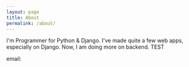 ```yaml
---
layout: page
title: About
permalink: /about/
---
```


I'm Programmer for Python & Django. I've made quite a few web apps, especially on Django. Now, I am doing more on backend.
TEST

email: 
